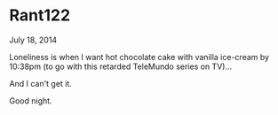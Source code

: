 # Rant122


July 18, 2014

Loneliness is when I want hot chocolate cake with vanilla ice-cream by 10:38pm (to go with this retarded TeleMundo series on TV)...

And I can't get it.

Good night.